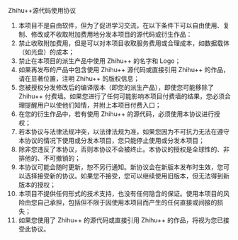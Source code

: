 Zhihu++源代码使用协议

1. 本项目不是自由软件，但为了促进学习交流，在以下条件下可以自由使用、复制、修改或不收取附加费用地分发本项目的源代码或衍生作品：
2. 禁止收取附加费用，但是可以对本项目收取服务费用或合理成本，如数据载体（如光盘）的成本；
3. 禁止在本项目的派生产品中使用 Zhihu++ 的名字和 Logo；
4. 如果再发布的产品中包含使用 Zhihu++ 源代码或直接引用 Zhihu++ 的作品，请在显著位置，注明 Zhihu++ 的版权信息；
5. 您被授权分发修改后的编译版本（即您的派生产品），即使您可能移除了 Zhihu++ 付费墙。如果您进行了任何可能影响本项目付费墙的结果，您必须合理提醒用户以使他们知情，并附上本项目付费入口；
6. 在您的衍生作品中，若有使用 Zhihu++ 的源代码，必须使用本协议进行授权；
7. 若本协议与法律法规冲突，以法律法规为准，如果您因为不可抗力无法在遵守本协议的情况下使用或分发本项目，您只能停止使用或分发本项目；
8. 除非您违反了本协议，否则本协议不会被终止。本协议的授权是全球性的、非排他的、不可撤销的；
9. 本协议可能会随时更新，恕不另行通知。新协议会在新版本发布时生效，您可以选择接受新的协议。如果您不接受，您可以继续使用旧版本，但无法得到新版本的授权；
10. 本项目不提供任何形式的技术支持，也没有任何隐含的保证。使用本项目的风险由您自己承担，包括但不限于因使用本项目而产生的任何直接或间接的损失；
11. 如果您使用了 Zhihu++ 的源代码或直接引用 Zhihu++ 的作品，将视为您已接受此协议。
